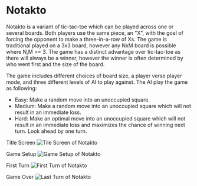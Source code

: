 # Notakto
Notakto is a variant of tic-tac-toe which can be played across one or several boards. Both players use the same piece, an "X", with the goal of forcing the opponent to make a three-in-a-row of Xs. The game is traditional played on a 3x3 board, however any NxM board is possible where N,M >= 3. The game has a distinct advantage over tic-tac-toe as there will always be a winner, however the winner is often determined by who went first and the size of the board.

The game includes different choices of board size, a player verse player mode, and three different levels of AI to play against. The AI play the game as following:
  * Easy: Make a random move into an unoccupied square.
  * Medium: Make a random move into an unoccupied square which will not result in an immediate loss.
  * Hard: Make an optimal move into an unoccupied square which will not result in an immediate loss and maximizes the chance of winning next turn. Look ahead by one turn. 

Title Screen
![Tile Screen of Notakto](https://github.com/ManVanMaan/Notakto/blob/master/images/Title.PNG)

Game Setup
![Game Setup of Notakto](https://github.com/ManVanMaan/Notakto/blob/master/images/Options.PNG)

First Turn
![First Turn of Notakto](https://github.com/ManVanMaan/Notakto/blob/master/images/First%20Turn.PNG)

Game Over
![Last Turn of Notakto](https://github.com/ManVanMaan/Notakto/blob/master/images/Last%20Turn.PNG)
